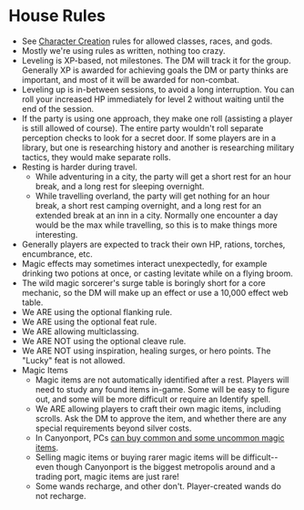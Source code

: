 # House Rules
- See [Character Creation](build.md) rules for allowed classes, races, and gods.
- Mostly we're using rules as written, nothing too crazy.
- Leveling is XP-based, not milestones. The DM will track it for the group. Generally XP is awarded for achieving goals the DM or party thinks are important, and most of it will be awarded for non-combat.
- Leveling up is in-between sessions, to avoid a long interruption. You can roll your increased HP immediately for level 2 without waiting until the end of the session.
- If the party is using one approach, they make one roll (assisting a player is still allowed of course). The entire party wouldn't roll separate perception checks to look for a secret door. If some players are in a library, but one is researching history and another is researching military tactics, they would make separate rolls.
- Resting is harder during travel.
  - While adventuring in a city, the party will get a short rest for an hour break, and a long rest for sleeping overnight.
  - While travelling overland, the party will get nothing for an hour break, a short rest camping overnight, and a long rest for an extended break at an inn in a city. Normally one encounter a day would be the max while travelling, so this is to make things more interesting.
- Generally players are expected to track their own HP, rations, torches, encumbrance, etc.
- Magic effects may sometimes interact unexpectedly, for example drinking two potions at once, or casting levitate while on a flying broom.
- The wild magic sorcerer's surge table is boringly short for a core mechanic, so the DM will make up an effect or use a 10,000 effect web table.
- We ARE using the optional flanking rule.
- We ARE using the optional feat rule.
- We ARE allowing multiclassing.
- We ARE NOT using the optional cleave rule.
- We ARE NOT using inspiration, healing surges, or hero points. The "Lucky" feat is not allowed.
- Magic Items
  - Magic items are not automatically identified after a rest. Players will need to study any found items in-game. Some will be easy to figure out, and some will be more difficult or require an Identify spell.
  - We ARE allowing players to craft their own magic items, including scrolls. Ask the DM to approve the item, and whether there are any special requirements beyond silver costs.
  - In Canyonport, PCs [can buy common and some uncommon magic items](magic_items.md).
  - Selling magic items or buying rarer magic items will be difficult--even though Canyonport is the biggest metropolis around and a trading port, magic items are just rare!
  - Some wands recharge, and other don't. Player-created wands do not recharge.

